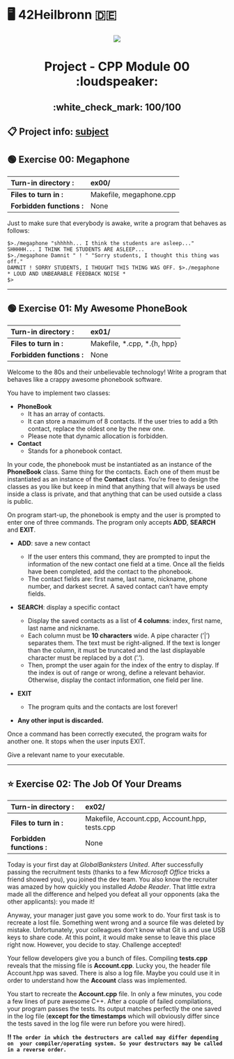 # :desktop_computer: 42Heilbronn :de:

<p align="center">
  <img src="https://github.com/Tilek12/42-project-badges/blob/main/badges/cppe.png">
</p>

<h1 align="center">
 Project - CPP Module 00 :loudspeaker:
</h1>

<h2 align="center">
 :white_check_mark: 100/100
</h2>

## :clipboard: Project info: [subject](https://github.com/Tilek12/42HN-CPP_Module_00/blob/master/subject_cpp_00.pdf)

## :green_circle: **Exercise 00: Megaphone**

**Turn-in directory :**   | ex00/
|:---|:---|
**Files to turn in :**    | Makefile, megaphone.cpp
**Forbidden functions :** | None

Just to make sure that everybody is awake, write a program that behaves as follows:

```
$>./megaphone "shhhhh... I think the students are asleep..."
SHHHHH... I THINK THE STUDENTS ARE ASLEEP...
$>./megaphone Damnit " ! " "Sorry students, I thought this thing was off."
DAMNIT ! SORRY STUDENTS, I THOUGHT THIS THING WAS OFF. $>./megaphone
* LOUD AND UNBEARABLE FEEDBACK NOISE *
$>
```

--------------------------------------------------------------------------------------

## :green_circle: **Exercise 01: My Awesome PhoneBook**

**Turn-in directory :**   | ex01/
|:---|:---|
**Files to turn in :**    | Makefile, *.cpp, *.{h, hpp}
**Forbidden functions :** | None

Welcome to the 80s and their unbelievable technology! Write a program that behaves 
like a crappy awesome phonebook software.

You have to implement two classes:
- **PhoneBook**
    - It has an array of contacts.
    - It can store a maximum of 8 contacts. If the user tries to add a 9th contact,
replace the oldest one by the new one.
    - Please note that dynamic allocation is forbidden.
- **Contact**
    - Stands for a phonebook contact.

In your code, the phonebook must be instantiated as an instance of the **PhoneBook** class.
Same thing for the contacts. Each one of them must be instantiated as an instance 
of the **Contact** class. You’re free to design the classes as you like but keep in mind 
that anything that will always be used inside a class is private, and that anything that 
can be used outside a class is public.

On program start-up, the phonebook is empty and the user is prompted to enter one of 
three commands. The program only accepts **ADD**, **SEARCH** and **EXIT**.

- **ADD**: save a new contact
    - If the user enters this command, they are prompted to input the information of
the new contact one field at a time. Once all the fields have been completed,
add the contact to the phonebook.
    - The contact fields are: first name, last name, nickname, phone number, and darkest secret.
A saved contact can’t have empty fields.

- **SEARCH**: display a specific contact
    - Display the saved contacts as a list of **4 columns**: index, first name, last
name and nickname.
    - Each column must be **10 characters** wide. A pipe character (’|’) separates them.
The text must be right-aligned. If the text is longer than the column, it must be truncated and
the last displayable character must be replaced by a dot (’.’).
    - Then, prompt the user again for the index of the entry to display. If the index is out of range or wrong,
define a relevant behavior. Otherwise, display the contact information, one field per line.

- **EXIT**
    - The program quits and the contacts are lost forever!

- **Any other input is discarded.**

Once a command has been correctly executed, the program waits for another one. It
stops when the user inputs EXIT.

Give a relevant name to your executable.

--------------------------------------------------------------------------------------

## :star: **Exercise 02: The Job Of Your Dreams**

**Turn-in directory :**   | ex02/
|:---|:---|
**Files to turn in :**    | Makefile, Account.cpp, Account.hpp, tests.cpp
**Forbidden functions :** | None

Today is your first day at *GlobalBanksters United*. After successfully passing the recruitment tests 
(thanks to a few *Microsoft Office* tricks a friend showed you), you joined the dev team. 
You also know the recruiter was amazed by how quickly you installed *Adobe Reader*. 
That little extra made all the difference and helped you defeat all your opponents (aka the other applicants): you made it!

Anyway, your manager just gave you some work to do. Your first task is to recreate a lost file. 
Something went wrong and a source file was deleted by mistake. Unfortunately, your colleagues 
don’t know what Git is and use USB keys to share code. At this point, it would make sense to leave 
this place right now. However, you decide to stay. Challenge accepted!

Your fellow developers give you a bunch of files. Compiling **tests.cpp** reveals that the missing file is **Account.cpp**. 
Lucky you, the header file Account.hpp was saved. There is also a log file. Maybe you could use it in order 
to understand how the **Account** class was implemented.

You start to recreate the **Account.cpp** file. In only a few minutes, you code a few lines of pure awesome C++. 
After a couple of failed compilations, your program passes the tests. Its output matches perfectly the one saved 
in the log file (**except for the timestamps** which will obviously differ since the tests saved in the log file 
were run before you were hired).

**:bangbang: `The order in which the destructors are called may differ depending on 
your compiler/operating system. So your destructors may be called in a reverse order.`**
